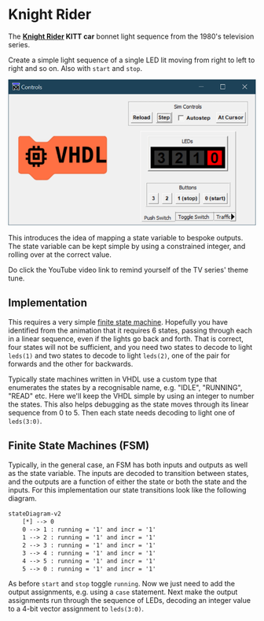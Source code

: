 # Knight Rider

The **[Knight Rider](https://www.youtube.com/watch?v=oNyXYPhnUIs&ab_channel=NBCClassics) KITT car** bonnet light sequence from the 1980's television series.

Create a simple light sequence of a single LED lit moving from right to left to right and so on. Also with `start` and `stop`.

![KITT Car's Light Sequence](./images/sim_controls/knight_rider_demo.gif)

This introduces the idea of mapping a state variable to bespoke outputs. The state variable can be kept simple by using a constrained integer, and rolling over at the correct value.

Do click the YouTube video link to remind yourself of the TV series' theme tune.

## Implementation

This requires a very simple [finite state machine](https://en.wikipedia.org/wiki/Finite-state_machine). Hopefully you have identified from the animation that it requires 6 states, passing through each in a linear sequence, even if the lights go back and forth. That is correct, four states will not be sufficient, and you need two states to decode to light `leds(1)` and two states to decode to light `leds(2)`, one of the pair for forwards and the other for backwards.

Typically state machines written in VHDL use a custom type that enumerates the states by a recognisable name, e.g. "IDLE", "RUNNING", "READ" etc. Here we'll keep the VHDL simple by using an integer to number the states. This also helps debugging as the state moves through its linear sequence from 0 to 5. Then each state needs decoding to light one of `leds(3:0)`.

## Finite State Machines (FSM)

Typically, in the general case, an FSM has both inputs and outputs as well as the state variable. The inputs are decoded to transition between states, and the outputs are a function of either the state or both the state and the inputs. For this implementation our state transitions look like the following diagram.

```mermaid
stateDiagram-v2
    [*] --> 0
    0 --> 1 : running = '1' and incr = '1'
    1 --> 2 : running = '1' and incr = '1'
    2 --> 3 : running = '1' and incr = '1'
    3 --> 4 : running = '1' and incr = '1'
    4 --> 5 : running = '1' and incr = '1'
    5 --> 0 : running = '1' and incr = '1'
```

As before `start` and `stop` toggle `running`. Now we just need to add the output assignments, e.g. using a `case` statement. Next make the output assignments run through the sequence of LEDs, decoding an integer value to a 4-bit vector assignment to `leds(3:0)`.
